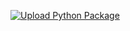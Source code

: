 [![Upload Python Package](https://github.com/Leikaab/OneFlowPy/actions/workflows/python-publish.yml/badge.svg?branch=main)](https://github.com/Leikaab/OneFlowPy/actions/workflows/python-publish.yml)